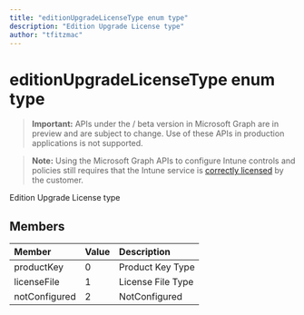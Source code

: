 ```yaml
---
title: "editionUpgradeLicenseType enum type"
description: "Edition Upgrade License type"author: "tfitzmac"
---
```


# editionUpgradeLicenseType enum type

> **Important:** APIs under the / beta version in Microsoft Graph are in preview and are subject to change. Use of these APIs in production applications is not supported.

> **Note:** Using the Microsoft Graph APIs to configure Intune controls and policies still requires that the Intune service is [correctly licensed](https://go.microsoft.com/fwlink/?linkid=839381) by the customer.

Edition Upgrade License type
## Members
|Member|Value|Description|
|:---|:---|:---|
|productKey|0|Product Key Type|
|licenseFile|1|License File Type|
|notConfigured|2|NotConfigured|





